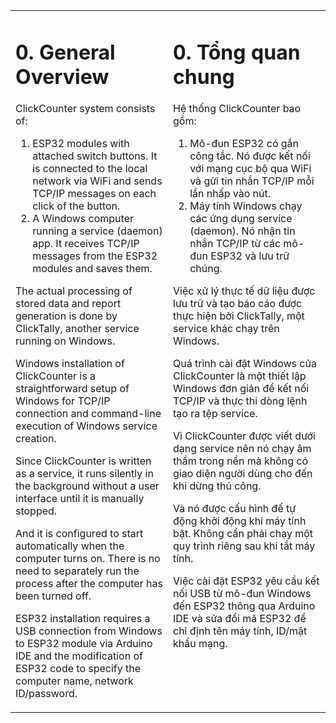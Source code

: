 <table style="border-style: none">
<tr style="border-style: none">
<td valign="top" width="50%" style="border-style: none">

# 0. General Overview

ClickCounter system consists of:

1. ESP32 modules with attached switch buttons. It is connected to the local network via WiFi and sends TCP/IP messages on each click of the button.
2. A Windows computer running a service (daemon) app. It receives TCP/IP messages from the ESP32 modules and saves them.

The actual processing of stored data and report generation is done by ClickTally, another service running on Windows.

Windows installation of ClickCounter is a straightforward setup of Windows for TCP/IP connection and command-line execution of Windows service creation.

Since ClickCounter is written as a service, it runs silently in the background without a user interface until it is manually stopped.

And it is configured to start automatically when the computer turns on.  There is no need to separately run the process after the computer has been turned off.

ESP32 installation requires a USB connection from Windows to ESP32 module via Arduino IDE and the modification of ESP32 code to specify the computer name, network ID/password.

</td>
<td valign="top" width="50%" style="border-style: none">

# 0. Tổng quan chung

Hệ thống ClickCounter bao gồm:

1. Mô-đun ESP32 có gắn công tắc. Nó được kết nối với mạng cục bộ qua WiFi và gửi tin nhắn TCP/IP mỗi lần nhấp vào nút.
2. Máy tính Windows chạy các ứng dụng service (daemon). Nó nhận tin nhắn TCP/IP từ các mô-đun ESP32 và lưu trữ chúng.

Việc xử lý thực tế dữ liệu được lưu trữ và tạo báo cáo được thực hiện bởi ClickTally, một service khác chạy trên Windows.

Quá trình cài đặt Windows của ClickCounter là một thiết lập Windows đơn giản để kết nối TCP/IP và thực thi dòng lệnh tạo ra tệp service.

Vì ClickCounter được viết dưới dạng service nên nó chạy âm thầm trong nền mà không có giao diện người dùng cho đến khi dừng thủ công.

Và nó được cấu hình để tự động khởi động khi máy tính bật. Không cần phải chạy một quy trình riêng sau khi tắt máy tính.

Việc cài đặt ESP32 yêu cầu kết nối USB từ mô-đun Windows đến ESP32 thông qua Arduino IDE và sửa đổi mã ESP32 để chỉ định tên máy tính, ID/mật khẩu mạng.

</td>
</tr>
</table>
